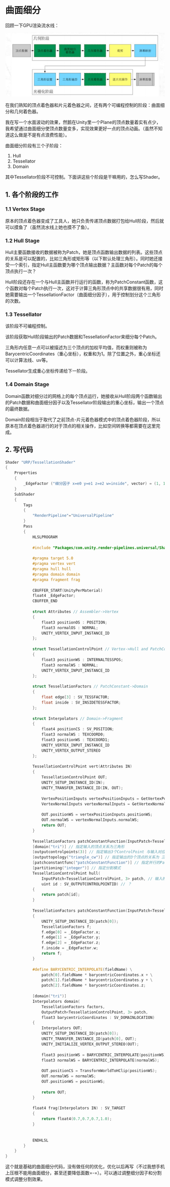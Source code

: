 # 曲面细分

回顾一下GPU渲染流水线：

![GPU流水线](images/UnityShader/GPU流水线.png)

在我们熟知的顶点着色器和片元着色器之间，还有两个可编程控制的阶段：曲面细分和几何着色器。

我在写一个水面波动的效果，然鹅在Unity里一个Plane的顶点数量着实有点少，我希望通过曲面细分使顶点数量变多，实现效果更好一点的顶点动画。（虽然不知道这么做是不是有点浪费性能）。

曲面细分阶段有三个子阶段：

1. Hull
2. Tessellator
3. Domain

其中Tessellator阶段不可控制。下面讲这些个阶段是干嘛用的，怎么写Shader。

## 1. 各个阶段的工作

### 1.1 Vertex Stage

原本的顶点着色器变成了工具人，她只负责传递顶点数据打包给Hull阶段，然后就可以摸鱼了（虽然流水线上她也摸不了鱼）。

### 1.2 Hull Stage

Hull主要函数接收的数据被称为Patch，她是顶点函数输出数据的列表。这些顶点的关系是可以配置的，比如三角形或矩形等（以下默认处理三角形）。同时她还接受一个索引，指定Hull主函数要为哪个顶点输出数据？主函数对每个Patch的每个顶点执行一次？

Hull阶段还存在一个与Hull主函数并行运行的函数，称为PatchConstant函数，这个函数对每个Patch执行一次，这对于计算三角形顶点中的共享数据很有用，同时她需要输出一个TessellationFactor（曲面细分因子），用于控制划分这个三角形的次数。

### 1.3 Tessellator

该阶段不可编程控制。

该阶段获取Hull阶段输出的Patch数据和TessellationFactor来细分每个Patch。

三角形内任意一点可以被描述为三个顶点的加权平均值，而权重则被称为BarycentricCoordinates（重心坐标），权重和为1。除了位置之外，重心坐标还可以计算法线、uv等。

Tessellator生成重心坐标传递给下一阶段。

### 1.4 Domain Stage

Domain函数对细分过的网格上的每个顶点运行，她接收从Hull阶段两个函数输出的Patch数据和曲面细分因子以及Tessellator阶段输出的重心坐标，输出一个顶点的最终数据。

Domain阶段相当于取代了之前顶点-片元着色器模式中的顶点着色器阶段，所以原本在顶点着色器进行的对于顶点的相关操作，比如空间转换等都需要在这里完成。

## 2. 写代码

```cpp
Shader "URP/TessellationShader"
{
    Properties
    {
        _EdgeFactor ("细分因子 x=e0 y=e1 z=e2 w=inside", vector) = (1, 1, 1, 1)
    }
    SubShader
    {
        Tags
        {
            "RenderPipeline"="UniversalPipeline"
        }
        Pass
        {
            HLSLPROGRAM
            
            #include "Packages/com.unity.render-pipelines.universal/ShaderLibrary/Core.hlsl"

            #pragma target 5.0
            #pragma vertex vert
            #pragma hull hull
            #pragma domain domain
            #pragma fragment frag

            CBUFFER_START(UnityPerMaterial)
            float4 _EdgeFactor;
            CBUFFER_END
            
            struct Attributes // Assembler->Vertex
            {
                float3 positionOS : POSITION;
                float3 normalOS : NORMAL;
                UNITY_VERTEX_INPUT_INSTANCE_ID
            };

            struct TessellationControlPoint // Vertex->Hull and PatchConstant
            {
                float3 positionWS : INTERNALTESSPOS;
                float3 normalWS : NORMAL;
                UNITY_VERTEX_INPUT_INSTANCE_ID
            };

            struct TessellationFactors // PatchConstant->Domain
            {
                float edge[3] : SV_TESSFACTOR;
                float inside : SV_INSIDETESSFACTOR;
            };

            struct Interpolators // Domain->Fragment
            {
                float4 positionCS : SV_POSITION;
                float3 normalWS : TEXCOORD0;
                float3 positionWS : TEXCOORD1;
                UNITY_VERTEX_INPUT_INSTANCE_ID
                UNITY_VERTEX_OUTPUT_STEREO
            };

            TessellationControlPoint vert(Attributes IN)
            {
                TessellationControlPoint OUT;
                UNITY_SETUP_INSTANCE_ID(IN);
                UNITY_TRANSFER_INSTANCE_ID(IN, OUT);

                VertexPositionInputs vertexPositionInputs = GetVertexPositionInputs(IN.positionOS);
                VertexNormalInputs vertexNormalInputs = GetVertexNormalInputs(IN.normalOS);

                OUT.positionWS = vertexPositionInputs.positionWS;
                OUT.normalWS = vertexNormalInputs.normalWS;
                return OUT;
            }

            TessellationFactors patchConstantFunction(InputPatch<TessellationControlPoint, 3> patch);
            [domain("tri")] // 指定输入的顶点关系为三角形
            [outputcontrolpoints(3)] // 指定输出3个ControlPoint 与输入对应
            [outputtopology("triangle_cw")] // 指定输出的3个顶点的关系为 三角形顺时针
            [patchconstantfunc("patchConstantFunction")] // 指定并行的PatchConstant函数
            [partitioning("integer")] // 指定分割模式
            TessellationControlPoint hull(
                InputPatch<TessellationControlPoint, 3> patch, // 输入的顶点数据和顶点数量
                uint id : SV_OUTPUTCONTROLPOINTID) // ？ 
            {
                return patch[id];
            }

            TessellationFactors patchConstantFunction(InputPatch<TessellationControlPoint, 3> patch)
            {
                UNITY_SETUP_INSTANCE_ID(patch[0]);
                TessellationFactors f;
                f.edge[0] = _EdgeFactor.x;
                f.edge[1] = _EdgeFactor.y;
                f.edge[2] = _EdgeFactor.z;
                f.inside = _EdgeFactor.w;
                return f;
            }

            #define BARYCENTRIC_INTERPOLATE(fieldName) \
                patch[0].fieldName * barycentricCoordinates.x + \
                patch[1].fieldName * barycentricCoordinates.y + \
                patch[2].fieldName * barycentricCoordinates.z;
            
            [domain("tri")]
            Interpolators domain(
                TessellationFactors factors,
                OutputPatch<TessellationControlPoint, 3> patch,
                float3 barycentricCoordinates : SV_DOMAINLOCATION)
            {
                Interpolators OUT;
                UNITY_SETUP_INSTANCE_ID(patch[0]);
                UNITY_TRANSFER_INSTANCE_ID(patch[0], OUT);
                UNITY_INITIALIZE_VERTEX_OUTPUT_STEREO(OUT);

                float3 positionWS = BARYCENTRIC_INTERPOLATE(positionWS);
                float3 normalWS = BARYCENTRIC_INTERPOLATE(normalWS);
                
                OUT.positionCS = TransformWorldToHClip(positionWS);
                OUT.normalWS = normalWS;
                OUT.positionWS = positionWS;

                return OUT; 
            }

            float4 frag(Interpolators IN) : SV_TARGET
            {
                return float4(0.7,0.7,0.7,1.0);
            }


            ENDHLSL
        }
    }
}
```

这个就是基础的曲面细分代码，没有做任何的优化，优化以后再写（不过我想手机上压根不能用曲面细分，甚至还要降低面数=-=）。可以通过调整细分因子和分割模式调整分割效果。

